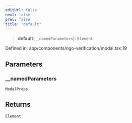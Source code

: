 ```yaml
---
editUrl: false
next: false
prev: false
title: "default"
---
```


> **default**(`__namedParameters`): `Element`

Defined in: app/components/ngo-verification/modal.tsx:19

## Parameters

### \_\_namedParameters

`ModalProps`

## Returns

`Element`
